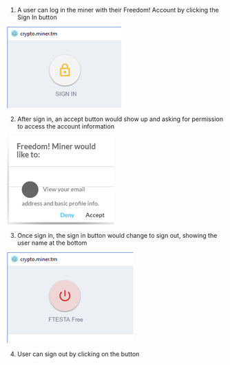 1. A user can log in the miner with their Freedom! Account by clicking the Sign In button

![](https://github.com/anyTV/freedom-crypto-miner/raw/master/images/account1.png)

2. After sign in, an accept button would show up and asking for permission to access the account information

![](https://github.com/anyTV/freedom-crypto-miner/raw/master/images/account2.png)

3. Once sign in, the sign in button would change to sign out, showing the user name at the bottom

![](https://github.com/anyTV/freedom-crypto-miner/raw/master/images/account3.png)

4. User can sign out by clicking on the button